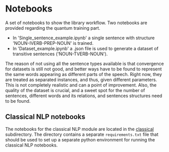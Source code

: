 # Notebooks
A set of notebooks to show the library workflow. Two notebooks are provided regarding the quantum training part. 
* In 'Single_sentence_example.ipynb' a single sentence with structure 'NOUN-IVERB-PREP-NOUN' is trained. 
* In 'Dataset_example.ipynb' a .json file is used to generate a dataset of transitive sentences ('NOUN-TVERB-NOUN'). 

The reason of not using all the sentence types available is that convergence for datasets is still not good, and better ways have to be found to represent the same words appearing as different parts of the speech. Right now, they are treated as separated instances, and thus, given different parameters. This is not completely realistic and can a point of improvement.
Also, the quality of the dataset is crucial, and a sweet spot for the number of sentences, different words and its relations, and sentences structures need to be found.

## Classical NLP notebooks
The notebooks for the classical NLP module are located in the
[classical](./classical/) subdirectory. The directory contains a separate
`requirements.txt` file that should be used to set up a separate python
environment for running the classical NLP notebooks.
